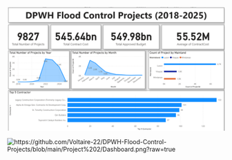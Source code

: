 

![alt text](https://github.com/Voltaire-22/DPWH-Flood-Control-Projects/blob/main/Project%202/Dashboard.png?raw=true)

<img width = 300 alt="https://github.com/Voltaire-22/DPWH-Flood-Control-Projects/blob/main/Project%202/Dashboard.png?raw=true">

